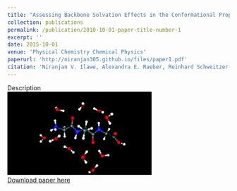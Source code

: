 ```yaml
---
title: "Assessing Backbone Solvation Effects in the Conformational Propensities of Amino Acid Residues in Unfolded Peptides."
collection: publications
permalink: /publication/2010-10-01-paper-title-number-1
excerpt: ''
date: 2015-10-01
venue: 'Physical Chemistry Chemical Physics'
paperurl: 'http://niranjan305.github.io/files/paper1.pdf'
citation: 'Niranjan V. Ilawe, Alexandra E. Raeber, Reinhard Schweitzer-Stenner, Siobhan E. Toal, and Bryan M. Wong (2015). &quot;Assessing Backbone Solvation Effects in the Conformational Propensities of Amino Acid Residues in Unfolded Peptides.&quot; <i>Physical Chemistry Chemical Physics</i>. 17, 24917.'
---
```

Description
<br/><img src='/images/paper1.gif'><br/>
[Download paper here](http://niranjan305.github.io/files/paper1.pdf)
